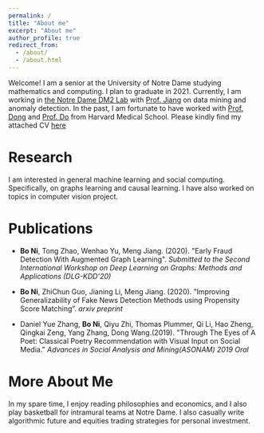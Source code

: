```yaml
---
permalink: /
title: "About me"
excerpt: "About me"
author_profile: true
redirect_from: 
  - /about/
  - /about.html
---
```


 Welcome! I am a senior at the University of Notre Dame studying mathematics and computing. I plan to graduate in 2021. Currently, I am working in [the Notre Dame DM2 Lab](https://www.meng-jiang.com/lab.html) with [Prof. Jiang](https://www.meng-jiang.com/) on data mining and anomaly detection. In the past, I am fortunate to have worked with [Prof. Dong](https://www3.nd.edu/~dwang5/) and [Prof. Do](https://scholar.harvard.edu/synho/home) from Harvard Medical School. Please kindly find my attached CV [here](https://arstanley.github.io/files/spring_2020.pdf)

Research
======
 I am interested in general machine learning and social computing. Specifically, on graphs learning and causal learning. I have also worked on topics in computer vision project. 

Publications
======
 * **Bo Ni**, Tong Zhao, Wenhao Yu, Meng Jiang. (2020). "Early Fraud Detection With Augmented Graph Learning". _Submitted to the Second International Workshop on Deep Learning on Graphs: Methods and Applications (DLG-KDD’20)_

 * **Bo Ni**, ZhiChun Guo, Jianing Li, Meng Jiang. (2020). ”Improving Generalizability of Fake News Detection Methods using Propensity Score Matching”. _arxiv preprint_
 
 * Daniel Yue Zhang, **Bo Ni**, Qiyu Zhi, Thomas Plummer, Qi Li, Hao Zheng, Qingkai Zeng, Yang Zhang, Dong Wang.(2019). "Through The Eyes of A Poet: Classical Poetry Recommendation with Visual Input on Social Media." _Advances in Social Analysis and Mining(ASONAM) 2019 Oral_

More About Me
======
 In my spare time, I enjoy reading philosophies and economics, and I also play basketball for intramural teams at Notre Dame. I also casually write algorithmic future and equities trading strategies for personal investment.


